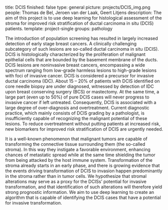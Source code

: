 title: DCIS
finished: false
type: general
picture: projects/DCIS_img.png
people: Thomas de Bel, Jeroen van der Laak, Geert Litjens
description: The aim of this project is to use deep learning for histological assessment of the stroma for improved risk stratification of ductal carcinoma in situ (DCIS) patients.
template: project-single
groups: pathology

The introduction of population screening has resulted in largely increased detection of early stage breast cancers. A clinically challenging subcategory of such lesions are so-called ductal carcinoma in situ (DCIS). DCIS is histologically characterized by the proliferation of malignant epithelial cells that are bounded by the basement membrane of the ducts. DCIS lesions are noninvasive breast cancers, encompassing a wide spectrum ranging from low-grade harmless lesions to high-grade lesions with foci of invasive cancer. DCIS is considered a precursor for invasive ductal carcinoma (IDC). About 15 – 20% of patients with DCIS identified on core needle biopsy are under diagnosed, witnessed by detection of IDC upon breast conserving surgery (BCS) or mastectomy. At the same time, a large part (even up to 50%) of pure DCIS cases will never progress to invasive cancer if left untreated. Consequently, DCIS is associated with a large degree of over-diagnosis and overtreatment. Current diagnostic practice, which mainly consists of DCIS grading by a pathologist, is insufficiently capable of recognizing the malignant potential of these lesions. To reduce overtreatment without putting patients at increased risk, new biomarkers for improved risk stratification of DCIS are urgently needed.

It is a well-known phenomenon that malignant tumors are capable of transforming the connective tissue surrounding them (the so-called stroma). In this way they instigate a favorable environment, enhancing chances of metastatic spread while at the same time shielding the tumor from being attacked by the host immune system. Transformation of the stroma already starts in an early phase, and there is growing evidence that the events driving transformation of DCIS to invasion happen predominantly in the stroma rather than in tumor cells. We hypothesize that stromal alterations may serve as a proxy for the DCISs’ potential for invasive transformation, and that identification of such alterations will therefore yield strong prognostic information. We aim to use deep learning to create an algorithm that is capable of identifying the DCIS cases that have a potential for invasive transformation.
